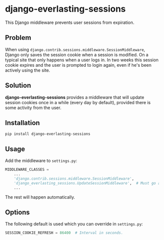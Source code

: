 django-everlasting-sessions
===========================

This Django middleware prevents user sessions from expiration.

Problem
-------

When using `django.contrib.sessions.middleware.SessionMiddleware`, Django only saves the session cookie when a session is modified. On a typical site that only happens when a user logs in. In two weeks this session cookie expires and the user is prompted to login again, even if he's been actively using the site.

Solution
--------

**django-everlasting-sessions** provides a middleware that will update session cookies once in a while (every day by default), provided there is some activity from the user.

Installation
------------

```
pip install django-everlasting-sessions
```

Usage
-----

Add the middleware to `settings.py`:

```python
MIDDLEWARE_CLASSES =
    ...
    'django.contrib.sessions.middleware.SessionMiddleware',
    'django_everlasting_sessions.UpdateSessionMiddleware',  # Must go after SessionMiddleware
    ...
```

The rest will happen automatically.

Options
-------

The following default is used which you can override in `settings.py`:

```python
SESSION_COOKIE_REFRESH = 86400  # Interval in seconds.
```
